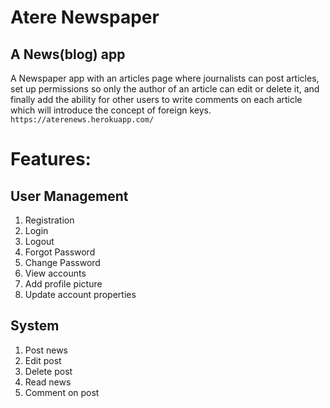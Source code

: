# Atere Newspaper
## A News(blog) app
A Newspaper app with an articles page where journalists can post
articles, set up permissions so only the author of an article can edit or delete it, and finally add
the ability for other users to write comments on each article which will introduce the concept
of foreign keys. `https://aterenews.herokuapp.com/`

# Features:
## User Management
1. Registration
2. Login
3. Logout
4. Forgot Password
5. Change Password
6. View accounts
7. Add profile picture
8. Update account properties

## System
1. Post news
2. Edit post
3. Delete post
4. Read news
5. Comment on post
